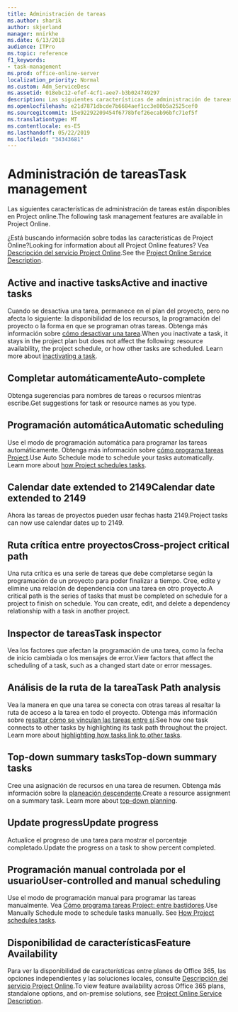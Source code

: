 ```yaml
---
title: Administración de tareas
ms.author: sharik
author: skjerland
manager: mnirkhe
ms.date: 6/13/2018
audience: ITPro
ms.topic: reference
f1_keywords:
- task-management
ms.prod: office-online-server
localization_priority: Normal
ms.custom: Adm_ServiceDesc
ms.assetid: 018ebc12-efef-4cf1-aee7-b3b024749297
description: Las siguientes características de administración de tareas están disponibles en Project online.
ms.openlocfilehash: e21d7871dbcde7b6684aef1cc3e80b5a2525cef0
ms.sourcegitcommit: 15e92292209454f6778bfef26ecab96bfc71ef5f
ms.translationtype: MT
ms.contentlocale: es-ES
ms.lasthandoff: 05/22/2019
ms.locfileid: "34343681"
---
```

# <a name="task-management"></a><span data-ttu-id="a8c52-103">Administración de tareas</span><span class="sxs-lookup"><span data-stu-id="a8c52-103">Task management</span></span>

<span data-ttu-id="a8c52-104">Las siguientes características de administración de tareas están disponibles en Project online.</span><span class="sxs-lookup"><span data-stu-id="a8c52-104">The following task management features are available in Project Online.</span></span>
  
<span data-ttu-id="a8c52-105">¿Está buscando información sobre todas las características de Project Online?</span><span class="sxs-lookup"><span data-stu-id="a8c52-105">Looking for information about all Project Online features?</span></span> <span data-ttu-id="a8c52-106">Vea [Descripción del servicio Project Online](project-online-service-description.md).</span><span class="sxs-lookup"><span data-stu-id="a8c52-106">See the [Project Online Service Description](project-online-service-description.md).</span></span>
  
## <a name="active-and-inactive-tasks"></a><span data-ttu-id="a8c52-107">Active and inactive tasks</span><span class="sxs-lookup"><span data-stu-id="a8c52-107">Active and inactive tasks</span></span>
<span data-ttu-id="a8c52-108"><a name="bkmk_ActiveInactiveTasks"> </a></span><span class="sxs-lookup"><span data-stu-id="a8c52-108"></span></span>

<span data-ttu-id="a8c52-p102">Cuando se desactiva una tarea, permanece en el plan del proyecto, pero no afecta lo siguiente: la disponibilidad de los recursos, la programación del proyecto o la forma en que se programan otras tareas. Obtenga más información sobre [cómo desactivar una tarea](https://go.microsoft.com/fwlink/p/?LinkId=271335).</span><span class="sxs-lookup"><span data-stu-id="a8c52-p102">When you inactivate a task, it stays in the project plan but does not affect the following: resource availability, the project schedule, or how other tasks are scheduled. Learn more about [inactivating a task](https://go.microsoft.com/fwlink/p/?LinkId=271335).</span></span>
  
## <a name="auto-complete"></a><span data-ttu-id="a8c52-111">Completar automáticamente</span><span class="sxs-lookup"><span data-stu-id="a8c52-111">Auto-complete</span></span>
<span data-ttu-id="a8c52-112"><a name="bkmk_AutoComplete"> </a></span><span class="sxs-lookup"><span data-stu-id="a8c52-112"></span></span>

<span data-ttu-id="a8c52-113">Obtenga sugerencias para nombres de tareas o recursos mientras escribe.</span><span class="sxs-lookup"><span data-stu-id="a8c52-113">Get suggestions for task or resource names as you type.</span></span> 
  
## <a name="automatic-scheduling"></a><span data-ttu-id="a8c52-114">Programación automática</span><span class="sxs-lookup"><span data-stu-id="a8c52-114">Automatic scheduling</span></span>
<span data-ttu-id="a8c52-115"><a name="bkmk_AutomaticScheduling"> </a></span><span class="sxs-lookup"><span data-stu-id="a8c52-115"></span></span>

<span data-ttu-id="a8c52-p103">Use el modo de programación automática para programar las tareas automáticamente. Obtenga más información sobre [cómo programa tareas Project](https://go.microsoft.com/fwlink/p/?LinkId=271331).</span><span class="sxs-lookup"><span data-stu-id="a8c52-p103">Use Auto Schedule mode to schedule your tasks automatically. Learn more about [how Project schedules tasks](https://go.microsoft.com/fwlink/p/?LinkId=271331).</span></span> 
  
## <a name="calendar-date-extended-to-2149"></a><span data-ttu-id="a8c52-118">Calendar date extended to 2149</span><span class="sxs-lookup"><span data-stu-id="a8c52-118">Calendar date extended to 2149</span></span>
<span data-ttu-id="a8c52-119"><a name="bkmk_Calendardatextended"> </a></span><span class="sxs-lookup"><span data-stu-id="a8c52-119"></span></span>

<span data-ttu-id="a8c52-120">Ahora las tareas de proyectos pueden usar fechas hasta 2149.</span><span class="sxs-lookup"><span data-stu-id="a8c52-120">Project tasks can now use calendar dates up to 2149.</span></span> 
  
## <a name="cross-project-critical-path"></a><span data-ttu-id="a8c52-121">Ruta crítica entre proyectos</span><span class="sxs-lookup"><span data-stu-id="a8c52-121">Cross-project critical path</span></span>
<span data-ttu-id="a8c52-122"><a name="bkmk_Cross_projectcriticalpath"> </a></span><span class="sxs-lookup"><span data-stu-id="a8c52-122"></span></span>

<span data-ttu-id="a8c52-p104">Una ruta crítica es una serie de tareas que debe completarse según la programación de un proyecto para poder finalizar a tiempo. Cree, edite y elimine una relación de dependencia con una tarea en otro proyecto.</span><span class="sxs-lookup"><span data-stu-id="a8c52-p104">A critical path is the series of tasks that must be completed on schedule for a project to finish on schedule. You can create, edit, and delete a dependency relationship with a task in another project.</span></span> 
  
## <a name="task-inspector"></a><span data-ttu-id="a8c52-125">Inspector de tareas</span><span class="sxs-lookup"><span data-stu-id="a8c52-125">Task inspector</span></span>
<span data-ttu-id="a8c52-126"><a name="bkmk_Taskinspector"> </a></span><span class="sxs-lookup"><span data-stu-id="a8c52-126"></span></span>

<span data-ttu-id="a8c52-127">Vea los factores que afectan la programación de una tarea, como la fecha de inicio cambiada o los mensajes de error.</span><span class="sxs-lookup"><span data-stu-id="a8c52-127">View factors that affect the scheduling of a task, such as a changed start date or error messages.</span></span>
  
## <a name="task-path-analysis"></a><span data-ttu-id="a8c52-128">Análisis de la ruta de la tarea</span><span class="sxs-lookup"><span data-stu-id="a8c52-128">Task Path analysis</span></span>
<span data-ttu-id="a8c52-129"><a name="bkmk_TaskPath"> </a></span><span class="sxs-lookup"><span data-stu-id="a8c52-129"></span></span>

<span data-ttu-id="a8c52-p105">Vea la manera en que una tarea se conecta con otras tareas al resaltar la ruta de acceso a la tarea en todo el proyecto. Obtenga más información sobre [resaltar cómo se vinculan las tareas entre sí](https://go.microsoft.com/fwlink/p/?LinkId=271345).</span><span class="sxs-lookup"><span data-stu-id="a8c52-p105">See how one task connects to other tasks by highlighting its task path throughout the project. Learn more about [highlighting how tasks link to other tasks](https://go.microsoft.com/fwlink/p/?LinkId=271345).</span></span>
  
## <a name="top-down-summary-tasks"></a><span data-ttu-id="a8c52-132">Top-down summary tasks</span><span class="sxs-lookup"><span data-stu-id="a8c52-132">Top-down summary tasks</span></span>
<span data-ttu-id="a8c52-133"><a name="bkmk_Topdownsummarytasks"> </a></span><span class="sxs-lookup"><span data-stu-id="a8c52-133"></span></span>

<span data-ttu-id="a8c52-p106">Cree una asignación de recursos en una tarea de resumen. Obtenga más información sobre la [planeación descendente](https://go.microsoft.com/fwlink/p/?LinkId=271333).</span><span class="sxs-lookup"><span data-stu-id="a8c52-p106">Create a resource assignment on a summary task. Learn more about [top-down planning](https://go.microsoft.com/fwlink/p/?LinkId=271333).</span></span>
  
## <a name="update-progress"></a><span data-ttu-id="a8c52-136">Update progress</span><span class="sxs-lookup"><span data-stu-id="a8c52-136">Update progress</span></span>
<span data-ttu-id="a8c52-137"><a name="bkmk_Updateprogress"> </a></span><span class="sxs-lookup"><span data-stu-id="a8c52-137"></span></span>

<span data-ttu-id="a8c52-138">Actualice el progreso de una tarea para mostrar el porcentaje completado.</span><span class="sxs-lookup"><span data-stu-id="a8c52-138">Update the progress on a task to show percent completed.</span></span>
  
## <a name="user-controlled-and-manual-scheduling"></a><span data-ttu-id="a8c52-139">Programación manual controlada por el usuario</span><span class="sxs-lookup"><span data-stu-id="a8c52-139">User-controlled and manual scheduling</span></span>
<span data-ttu-id="a8c52-140"><a name="bkmk_User_controlledManualscheduling"> </a></span><span class="sxs-lookup"><span data-stu-id="a8c52-140"></span></span>

<span data-ttu-id="a8c52-p107">Use el modo de programación manual para programar las tareas manualmente. Vea [Cómo programa tareas Project: entre bastidores](https://go.microsoft.com/fwlink/p/?LinkId=271331).</span><span class="sxs-lookup"><span data-stu-id="a8c52-p107">Use Manually Schedule mode to schedule tasks manually. See [How Project schedules tasks](https://go.microsoft.com/fwlink/p/?LinkId=271331).</span></span>
  
## <a name="feature-availability"></a><span data-ttu-id="a8c52-143">Disponibilidad de características</span><span class="sxs-lookup"><span data-stu-id="a8c52-143">Feature Availability</span></span>
<span data-ttu-id="a8c52-144"><a name="bkmk_User_controlledManualscheduling"> </a></span><span class="sxs-lookup"><span data-stu-id="a8c52-144"></span></span>

<span data-ttu-id="a8c52-145">Para ver la disponibilidad de características entre planes de Office 365, las opciones independientes y las soluciones locales, consulte [Descripción del servicio Project Online](project-online-service-description.md).</span><span class="sxs-lookup"><span data-stu-id="a8c52-145">To view feature availability across Office 365 plans, standalone options, and on-premise solutions, see [Project Online Service Description](project-online-service-description.md).</span></span>
  

